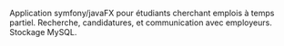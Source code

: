 Application symfony/javaFX pour étudiants cherchant emplois à temps partiel. Recherche, candidatures, et communication avec employeurs. Stockage MySQL.
